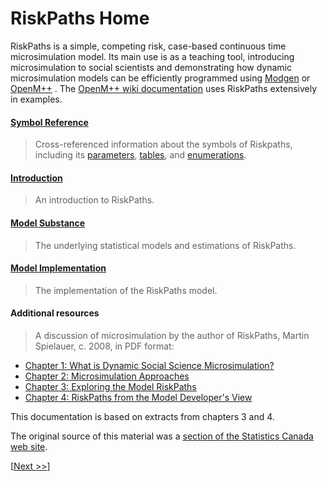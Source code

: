 # RiskPaths Home

RiskPaths is a simple, competing risk, case-based continuous time microsimulation model. Its main use is as a teaching tool, introducing microsimulation to social scientists and demonstrating how dynamic microsimulation models can be efficiently programmed using
[Modgen](https://www.statcan.gc.ca/microsimulation/modgen/modgen-eng.htm) 
or 
[OpenM++](https://openmpp.org/) 
. 
The 
[OpenM++ wiki documentation](https://github.com/openmpp/openmpp.github.io/wiki) 
uses RiskPaths extensively in examples.

#### [Symbol Reference](#symbol-reference)
> Cross-referenced information about the symbols of Riskpaths, including its 
[parameters](#parameter-hierarchy), 
[tables](#table-hierarchy), 
and 
[enumerations](#enumerations-alphabetic).


#### [Introduction](#001-Introduction)
> An introduction to RiskPaths.


#### [Model Substance](#002-General-description)
> The underlying statistical models and estimations of RiskPaths. 
 


#### [Model Implementation](#008-Organization-of-files)
> The implementation of the RiskPaths model. 
 


#### Additional resources

> A discussion of microsimulation by the author of RiskPaths, Martin Spielauer, c. 2008, in PDF format:

* [Chapter 1: What is Dynamic Social Science Microsimulation?](chap1-eng.pdf)
* [Chapter 2: Microsimulation Approaches](chap2-eng.pdf)
* [Chapter 3: Exploring the Model RiskPaths](chap3-eng.pdf)
* [Chapter 4: RiskPaths from the Model Developer's View](chap4-eng.pdf)

This documentation is based on extracts from chapters 3 and 4.

The original source of this material was a 
[section of the Statistics Canada web site](https://www.statcan.gc.ca/en/microsimulation/modgen/modgen). 


[[Next >>](#001-Introduction)]